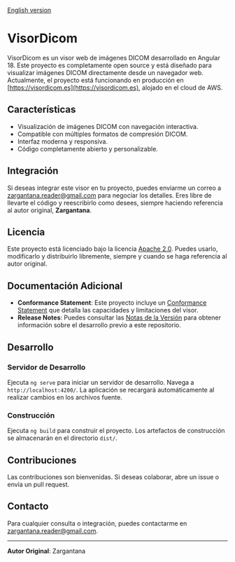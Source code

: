 [English version](docs/README_ENG.md)

# VisorDicom

VisorDicom es un visor web de imágenes DICOM desarrollado en Angular 18. Este proyecto es completamente open source y está diseñado para visualizar imágenes DICOM directamente desde un navegador web. Actualmente, el proyecto está funcionando en producción en [https://visordicom.es](https://visordicom.es), alojado en el cloud de AWS.

## Características

- Visualización de imágenes DICOM con navegación interactiva.
- Compatible con múltiples formatos de compresión DICOM.
- Interfaz moderna y responsiva.
- Código completamente abierto y personalizable.

## Integración

Si deseas integrar este visor en tu proyecto, puedes enviarme un correo a [zargantana.reader@gmail.com](mailto:zargantana.reader@gmail.com) para negociar los detalles. Eres libre de llevarte el código y reescribirlo como desees, siempre haciendo referencia al autor original, **Zargantana**.

## Licencia

Este proyecto está licenciado bajo la licencia [Apache 2.0](https://www.apache.org/licenses/LICENSE-2.0). Puedes usarlo, modificarlo y distribuirlo libremente, siempre y cuando se haga referencia al autor original.

## Documentación Adicional

- **Conformance Statement**: Este proyecto incluye un [Conformance Statement](../src/assets/ConformanceStatement.pdf) que detalla las capacidades y limitaciones del visor.
- **Release Notes**: Puedes consultar las [Notas de la Versión](../src/assets/ReleaseNotes.txt) para obtener información sobre el desarrollo previo a este repositorio.

## Desarrollo

### Servidor de Desarrollo

Ejecuta `ng serve` para iniciar un servidor de desarrollo. Navega a `http://localhost:4200/`. La aplicación se recargará automáticamente al realizar cambios en los archivos fuente.

### Construcción

Ejecuta `ng build` para construir el proyecto. Los artefactos de construcción se almacenarán en el directorio `dist/`.

## Contribuciones

Las contribuciones son bienvenidas. Si deseas colaborar, abre un issue o envía un pull request.

## Contacto

Para cualquier consulta o integración, puedes contactarme en [zargantana.reader@gmail.com](mailto:zargantana.reader@gmail.com).

---
**Autor Original**: Zargantana

